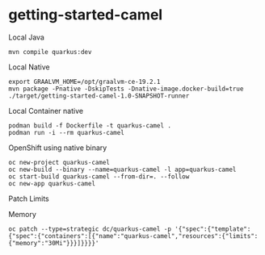 # getting-started-camel

Local Java 
```
mvn compile quarkus:dev
```

Local Native
```
export GRAALVM_HOME=/opt/graalvm-ce-19.2.1
mvn package -Pnative -DskipTests -Dnative-image.docker-build=true
./target/getting-started-camel-1.0-SNAPSHOT-runner
```

Local Container native
```
podman build -f Dockerfile -t quarkus-camel .
podman run -i --rm quarkus-camel
``` 

OpenShift using native binary
```
oc new-project quarkus-camel
oc new-build --binary --name=quarkus-camel -l app=quarkus-camel
oc start-build quarkus-camel --from-dir=. --follow
oc new-app quarkus-camel
```

Patch Limits

Memory

```
oc patch --type=strategic dc/quarkus-camel -p '{"spec":{"template":{"spec":{"containers":[{"name":"quarkus-camel","resources":{"limits":{"memory":"30Mi"}}}]}}}}'
```
